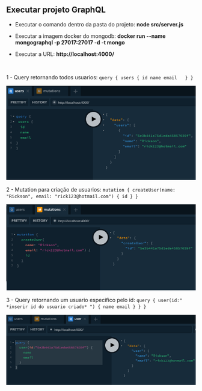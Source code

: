 ## **Executar projeto GraphQL**

- Executar o comando dentro da pasta do projeto: **node src/server.js**

- Executar a imagem docker do mongodb: **docker run --name mongographql -p 27017:27017 -d -t mongo**

- Executar a URL: **http://localhost:4000/**
<br />

  1 - Query retornando todos usuarios:
   `query {
      users {
        id
        name
        email  
      }
    }`

[![Query1](https://raw.githubusercontent.com/rickson-simoes/GraphQL_Node/master/imgs_exemplo/img1.png "img1")](https://raw.githubusercontent.com/rickson-simoes/GraphQL_Node/master/imgs_exemplo/img1.png "img1")

  2 - Mutation para criação de usuarios:
  `mutation {
      createUser(name: "Rickson", email: "rick123@hotmail.com") {
        id
    }
  }`

[![Mutation1](https://raw.githubusercontent.com/rickson-simoes/GraphQL_Node/master/imgs_exemplo/img2.png "img2")](https://raw.githubusercontent.com/rickson-simoes/GraphQL_Node/master/imgs_exemplo/img2.png "img2")

  3 - Query retornando um usuario especifico pelo id:
  `query {
      user(id:" *inserir id do usuario criado* ") {
        name
        email
      }
    }
  }`

[![Query2](https://raw.githubusercontent.com/rickson-simoes/GraphQL_Node/master/imgs_exemplo/img3.png "img3")](https://raw.githubusercontent.com/rickson-simoes/GraphQL_Node/master/imgs_exemplo/img3.png "img3")

